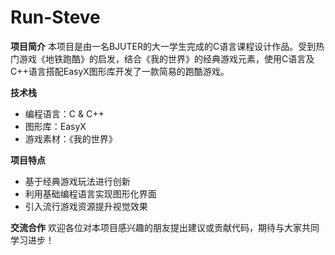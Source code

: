 # Run-Steve

**项目简介**
本项目是由一名BJUTER的大一学生完成的C语言课程设计作品。受到热门游戏《地铁跑酷》的启发，结合《我的世界》的经典游戏元素，使用C语言及C++语言搭配EasyX图形库开发了一款简易的跑酷游戏。

**技术栈**
- 编程语言：C & C++
- 图形库：EasyX
- 游戏素材：《我的世界》

**项目特点**
- 基于经典游戏玩法进行创新
- 利用基础编程语言实现图形化界面
- 引入流行游戏资源提升视觉效果

**交流合作**
欢迎各位对本项目感兴趣的朋友提出建议或贡献代码，期待与大家共同学习进步！
